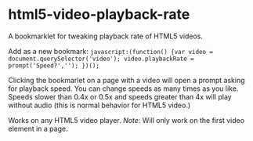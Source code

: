 # html5-video-playback-rate
A bookmarklet for tweaking playback rate of HTML5 videos.

Add as a new bookmark: 
`javascript:(function() {var video = document.querySelector('video'); video.playbackRate = prompt('Speed?',''); })();`

Clicking the bookmarlet on a page with a video will open a prompt asking for playback speed. You can change speeds as many times as you like. Speeds slower than 0.4x or 0.5x and speeds greater than 4x will play without audio (this is normal behavior for HTML5 video.)

Works on any HTML5 video player. *Note*: Will only work on the first video element in a page.
